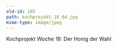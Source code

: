 ```yaml
---
old-id: 185
path: kochprojekt_18_04.jpg
mime-type: image/jpeg
---
```

Kochprojekt Woche 18:
Der Honig der Wahl

